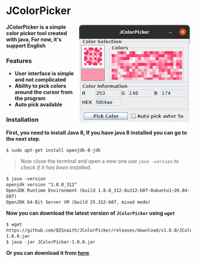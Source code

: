 # JColorPicker
<img align="right" src="https://raw.githubusercontent.com/QISnaith/JColorPicker/master/assets/readme/JColorPicker.png">

**JColorPicker is a simple color picker tool created with java, For now, it's support English**
### Features
- **User interface is simple and not complicated**
- **Ability to pick colors around the cursor from the program**
- **Auto pick available**

### Installation
**First, you need to install Java 8, If you have java 8 installed you can go to the next step.**
```console
$ sudo apt-get install openjdk-8-jdk
```
> Now close the terminal and open a new one
> _use ``java -version`` to check if it has been installed._
```console
$ java -version
openjdk version "1.8.0_312"
OpenJDK Runtime Environment (build 1.8.0_312-8u312-b07-0ubuntu1~20.04-b07)
OpenJDK 64-Bit Server VM (build 25.312-b07, mixed mode)
```

**Now you can download the latest version of ``JColorPicker`` using ``wget``**
```console
$ wget https://github.com/QISnaith/JColorPicker/releases/download/v1.0.0/JColorPicker-1.0.0.jar
$ java -jar JColorPicker-1.0.0.jar
```

**Or you can download it from [here](https://github.com/QISnaith/JColorPicker/releases/tag/v1.0.0)**.
